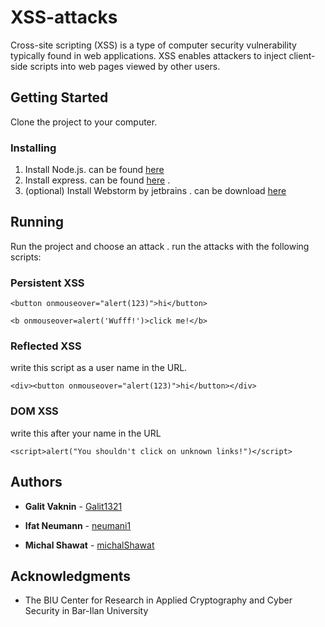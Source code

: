 # XSS-attacks

Cross-site scripting (XSS) is a type of computer security vulnerability typically found in web applications. 
XSS enables attackers to inject client-side scripts into web pages viewed by other users.

## Getting Started

Clone the project to your computer.

### Installing

1. Install Node.js.  can be found [here](https://nodejs.org/en/download/)
2. Install express. can be found [here](https://expressjs.com/) .
3. (optional) Install Webstorm by jetbrains . can be download [here](https://www.jetbrains.com/webstorm/whatsnew/)

## Running 

Run the project and choose an attack .
run the attacks with the following scripts:

### Persistent XSS
```
<button onmouseover="alert(123)">hi</button>

<b onmouseover=alert('Wufff!')>click me!</b>
```
### Reflected XSS 
write this script as a user name in the URL.
```
<div><button onmouseover="alert(123)">hi</button></div>
```
### DOM XSS
write this after your name in the URL
```
<script>alert("You shouldn't click on unknown links!")</script>
 ```
 
 ## Authors

* **Galit Vaknin** - [Galit1321](https://github.com/Galit1321)

* **Ifat Neumann** - [neumani1](https://github.com/neumani1)

* **Michal Shawat** - [michalShawat](https://github.com/michalShawat)

## Acknowledgments

* The BIU Center for Research in Applied Cryptography and Cyber Security in Bar-Ilan University
